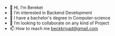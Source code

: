 - 👋 Hi, I’m Bereket
- 👀 I’m interested in Backend Development
- 🌱 I have a bachelor's degree in Computer-science
- 💞️ I’m looking to collaborate on any kind of Project
- 📫 How to reach me beckkriyad@gmail.com

<!---
BeckNek/BeckNek is a ✨ special ✨ repository because its `README.md` (this file) appears on your GitHub profile.
You can click the Preview link to take a look at your changes.
--->
